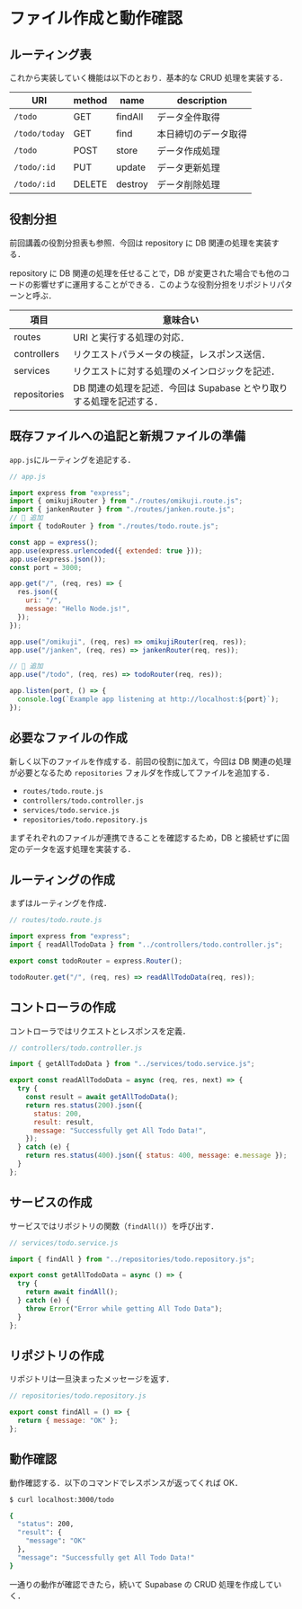 # ファイル作成と動作確認

## ルーティング表

これから実装していく機能は以下のとおり．基本的な CRUD 処理を実装する．

| URI           | method | name    | description          |
| ------------- | ------ | ------- | -------------------- |
| `/todo`       | GET    | findAll | データ全件取得       |
| `/todo/today` | GET    | find    | 本日締切のデータ取得 |
| `/todo`       | POST   | store   | データ作成処理       |
| `/todo/:id`   | PUT    | update  | データ更新処理       |
| `/todo/:id`   | DELETE | destroy | データ削除処理       |

## 役割分担

前回講義の役割分担表も参照．今回は repository に DB 関連の処理を実装する．

repository に DB 関連の処理を任せることで，DB が変更された場合でも他のコードの影響せずに運用することができる．このような役割分担をリポジトリパターンと呼ぶ．

| 項目         | 意味合い                                                            |
| ------------ | ------------------------------------------------------------------- |
| routes       | URI と実行する処理の対応．                                          |
| controllers  | リクエストパラメータの検証，レスポンス送信．                        |
| services     | リクエストに対する処理のメインロジックを記述．                      |
| repositories | DB 関連の処理を記述．今回は Supabase とやり取りする処理を記述する． |

## 既存ファイルへの追記と新規ファイルの準備

`app.js`にルーティングを追記する．

```js
// app.js

import express from "express";
import { omikujiRouter } from "./routes/omikuji.route.js";
import { jankenRouter } from "./routes/janken.route.js";
// 🔽 追加
import { todoRouter } from "./routes/todo.route.js";

const app = express();
app.use(express.urlencoded({ extended: true }));
app.use(express.json());
const port = 3000;

app.get("/", (req, res) => {
  res.json({
    uri: "/",
    message: "Hello Node.js!",
  });
});

app.use("/omikuji", (req, res) => omikujiRouter(req, res));
app.use("/janken", (req, res) => jankenRouter(req, res));

// 🔽 追加
app.use("/todo", (req, res) => todoRouter(req, res));

app.listen(port, () => {
  console.log(`Example app listening at http://localhost:${port}`);
});
```

## 必要なファイルの作成

新しく以下のファイルを作成する．前回の役割に加えて，今回は DB 関連の処理が必要となるため `repositories` フォルダを作成してファイルを追加する．

- `routes/todo.route.js`
- `controllers/todo.controller.js`
- `services/todo.service.js`
- `repositories/todo.repository.js`

まずそれぞれのファイルが連携できることを確認するため，DB と接続せずに固定のデータを返す処理を実装する．

## ルーティングの作成

まずはルーティングを作成．

```js
// routes/todo.route.js

import express from "express";
import { readAllTodoData } from "../controllers/todo.controller.js";

export const todoRouter = express.Router();

todoRouter.get("/", (req, res) => readAllTodoData(req, res));
```

## コントローラの作成

コントローラではリクエストとレスポンスを定義．

```js
// controllers/todo.controller.js

import { getAllTodoData } from "../services/todo.service.js";

export const readAllTodoData = async (req, res, next) => {
  try {
    const result = await getAllTodoData();
    return res.status(200).json({
      status: 200,
      result: result,
      message: "Successfully get All Todo Data!",
    });
  } catch (e) {
    return res.status(400).json({ status: 400, message: e.message });
  }
};
```

## サービスの作成

サービスではリポジトリの関数（`findAll()`）を呼び出す．

```js
// services/todo.service.js

import { findAll } from "../repositories/todo.repository.js";

export const getAllTodoData = async () => {
  try {
    return await findAll();
  } catch (e) {
    throw Error("Error while getting All Todo Data");
  }
};
```

## リポジトリの作成

リポジトリは一旦決まったメッセージを返す．

```js
// repositories/todo.repository.js

export const findAll = () => {
  return { message: "OK" };
};
```

## 動作確認

動作確認する．以下のコマンドでレスポンスが返ってくれば OK．

```bash
$ curl localhost:3000/todo

{
  "status": 200,
  "result": {
    "message": "OK"
  },
  "message": "Successfully get All Todo Data!"
}

```

一通りの動作が確認できたら，続いて Supabase の CRUD 処理を作成していく．
